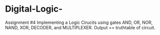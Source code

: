 # Digital-Logic- 
 Assignment #4 Implementing a Logic Cirucits using gates AND, OR, NOR, NAND, XOR, DECODER, and MULTIPLEXER. Output == truthtable of circuit.

  
